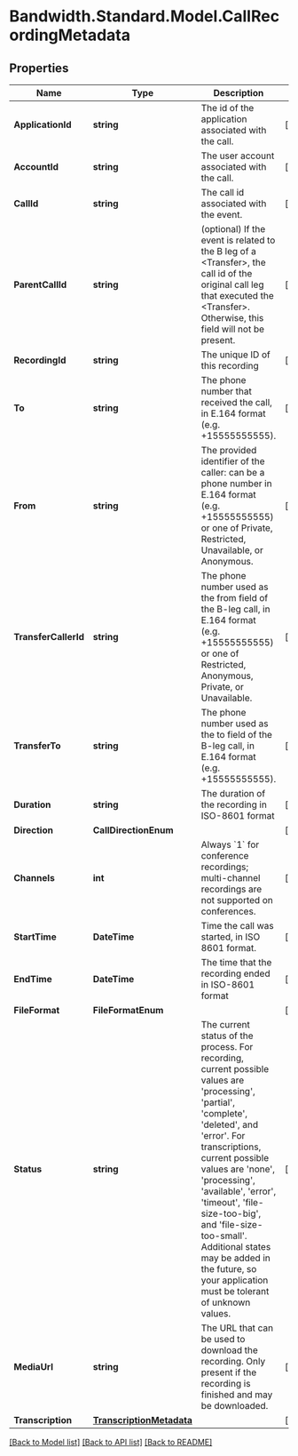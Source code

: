 
# Bandwidth.Standard.Model.CallRecordingMetadata

## Properties

Name | Type | Description | Notes
------------ | ------------- | ------------- | -------------
**ApplicationId** | **string** | The id of the application associated with the call. | [optional] 
**AccountId** | **string** | The user account associated with the call. | [optional] 
**CallId** | **string** | The call id associated with the event. | [optional] 
**ParentCallId** | **string** | (optional) If the event is related to the B leg of a &lt;Transfer&gt;, the call id of the original call leg that executed the &lt;Transfer&gt;. Otherwise, this field will not be present. | [optional] 
**RecordingId** | **string** | The unique ID of this recording | [optional] 
**To** | **string** | The phone number that received the call, in E.164 format (e.g. +15555555555). | [optional] 
**From** | **string** | The provided identifier of the caller: can be a phone number in E.164 format (e.g. +15555555555) or one of Private, Restricted, Unavailable, or Anonymous. | [optional] 
**TransferCallerId** | **string** | The phone number used as the from field of the B-leg call, in E.164 format (e.g. +15555555555) or one of Restricted, Anonymous, Private, or Unavailable. | [optional] 
**TransferTo** | **string** | The phone number used as the to field of the B-leg call, in E.164 format (e.g. +15555555555). | [optional] 
**Duration** | **string** | The duration of the recording in ISO-8601 format | [optional] 
**Direction** | **CallDirectionEnum** |  | [optional] 
**Channels** | **int** | Always &#x60;1&#x60; for conference recordings; multi-channel recordings are not supported on conferences. | [optional] 
**StartTime** | **DateTime** | Time the call was started, in ISO 8601 format. | [optional] 
**EndTime** | **DateTime** | The time that the recording ended in ISO-8601 format | [optional] 
**FileFormat** | **FileFormatEnum** |  | [optional] 
**Status** | **string** | The current status of the process. For recording, current possible values are &#39;processing&#39;, &#39;partial&#39;, &#39;complete&#39;, &#39;deleted&#39;, and &#39;error&#39;. For transcriptions, current possible values are &#39;none&#39;, &#39;processing&#39;, &#39;available&#39;, &#39;error&#39;, &#39;timeout&#39;, &#39;file-size-too-big&#39;, and &#39;file-size-too-small&#39;. Additional states may be added in the future, so your application must be tolerant of unknown values. | [optional] 
**MediaUrl** | **string** | The URL that can be used to download the recording. Only present if the recording is finished and may be downloaded. | [optional] 
**Transcription** | [**TranscriptionMetadata**](TranscriptionMetadata.md) |  | [optional] 

[[Back to Model list]](../README.md#documentation-for-models)
[[Back to API list]](../README.md#documentation-for-api-endpoints)
[[Back to README]](../README.md)

